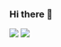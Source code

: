 ### Hi there 👋

<!--

Here are some ideas to get you started:

- 🔭 I’m currently working on ...
- 🌱 I’m currently learning ...
- 👯 I’m looking to collaborate on ...
- 🤔 I’m looking for help with ...
- 💬 Ask me about ...
- 📫 How to reach me: ...
- 😄 Pronouns: ...
- ⚡ Fun fact: ...
-->


<img src="https://github-readme-stats.vercel.app/api?username=alebuffoli&hide=contribs,prs&include_all_commits=true&count_private=true&show_icons=true&theme=dark"/>

<img src="https://github-readme-stats.vercel.app/api/top-langs/?username=alebuffoli&layout=compact&langs_count=6&theme=dark"/>

